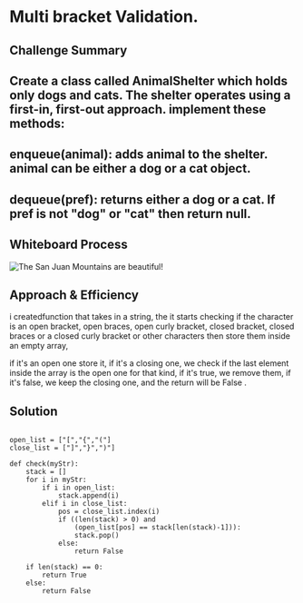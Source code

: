 # Multi bracket Validation.

## Challenge Summary
## Create a class called AnimalShelter which holds only dogs and cats. The shelter operates using a first-in, first-out approach. implement these methods:

## enqueue(animal): adds animal to the shelter. animal can be either a dog or a cat object.

## dequeue(pref): returns either a dog or a cat. If pref is not "dog" or "cat" then return null.

## Whiteboard Process

![The San Juan Mountains are beautiful!](https://i.ibb.co/sKKMrBm/validate-brackets.jpg "San Juan Mountains")



## Approach & Efficiency

i createdfunction that takes in a string, the it starts checking if the character is an open bracket, open braces, open curly bracket, closed bracket, closed braces or a closed curly bracket or other characters then store them inside an empty array,

 if it's an open one store it, if it's a closing one, we check if the last element inside the array is the open one for that kind, if it's true, we remove them, if it's false, we keep the closing one, and the return will be False .







## Solution
```
  
open_list = ["[","{","("]
close_list = ["]","}",")"]
  
def check(myStr):
    stack = []
    for i in myStr:
        if i in open_list:
            stack.append(i)
        elif i in close_list:
            pos = close_list.index(i)
            if ((len(stack) > 0) and
                (open_list[pos] == stack[len(stack)-1])):
                stack.pop()
            else:
                return False

    if len(stack) == 0:
        return True
    else:
        return False
  
    

```